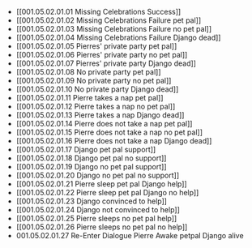 - [[001.05.02.01.01 Missing Celebrations Success]]
- [[001.05.02.01.02 Missing Celebrations Failure pet pal]]
- [[001.05.02.01.03 Missing Celebrations Failure no pet pal]]
- [[001.05.02.01.04 Missing Celebrations Failure Django dead]]
- [[001.05.02.01.05 Pierres' private party pet pal]]
- [[001.05.02.01.06 Pierres' private party no pet pal]]
- [[001.05.02.01.07 Pierres' private party Django dead]]
- [[001.05.02.01.08 No private party pet pal]]
- [[001.05.02.01.09 No private party no pet pal]]
- [[001.05.02.01.10 No private party Django dead]]
- [[001.05.02.01.11 Pierre takes a nap pet pal]]
- [[001.05.02.01.12 Pierre takes a nap no pet pal]]
- [[001.05.02.01.13 Pierre takes a nap Django dead]]
- [[001.05.02.01.14 Pierre does not take a nap pet pal]]
- [[001.05.02.01.15 Pierre does not take a nap no pet pal]]
- [[001.05.02.01.16 Pierre does not take a nap Django dead]]
- [[001.05.02.01.17 Django pet pal support]]
- [[001.05.02.01.18 Django pet pal no support]]
- [[001.05.02.01.19 Django no pet pal support]]
- [[001.05.02.01.20 Django no pet pal no support]]
- [[001.05.02.01.21 Pierre sleep pet pal Django help]]
- [[001.05.02.01.22 Pierre sleep pet pal Django no help]]
- [[001.05.02.01.23 Django convinced to help]]
- [[001.05.02.01.24 Django not convinced to help]]
- [[001.05.02.01.25 Pierre sleeps no pet pal help]]
- [[001.05.02.01.26 Pierre sleeps no pet pal no help]]
- 001.05.02.01.27 Re-Enter Dialogue Pierre Awake petpal Django alive